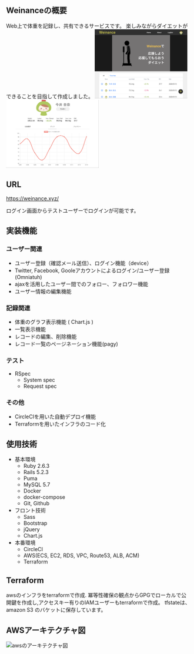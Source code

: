 ## Weinanceの概要
Web上で体重を記録し、共有できるサービスです。
楽しみながらダイエットができることを目指して作成しました。
<img src='./top_readme.png' width=50%>
<img src='./user_readme.png' width=50%>

## URL
https://weinance.xyz/

ログイン画面からテストユーザーでログインが可能です。

## 実装機能

### ユーザー関連
* ユーザー登録（確認メール送信）、ログイン機能（device）
* Twitter, Facebook, Gooleアカウントによるログイン/ユーザー登録(Omniatuh)
* ajaxを活用したユーザー間でのフォロー、フォロワー機能
* ユーザー情報の編集機能
### 記録関連
* 体重のグラフ表示機能 ( Chart.js )
* 一覧表示機能
* レコードの編集、削除機能
* レコード一覧のページネーション機能(pagy)
### テスト
* RSpec
  * System spec
  * Request spec
### その他
* CircleCIを用いた自動デプロイ機能
* Terraformを用いたインフラのコード化

## 使用技術
* 基本環境
  * Ruby 2.6.3
  * Rails 5.2.3
  * Puma
  * MySQL 5.7
  * Docker
  * docker-compose
  * Git, Github
* フロント技術
  * Sass
  * Bootstrap
  * jQuery
  * Chart.js
* 本番環境
  * CircleCI
  * AWS(ECS, EC2, RDS, VPC, Route53, ALB, ACM)
  * Terraform

## Terraform
awsのインフラをterraformで作成. 
冪等性確保の観点からGPGでローカルで公開鍵を作成し,アクセスキー有りのIAMユーザーもterraformで作成。
tfstateは、amazon S3 のバケットに保存しています。

## AWSアーキテクチャ図
![awsのアーキテクチャ図](./aws_structure.png)
